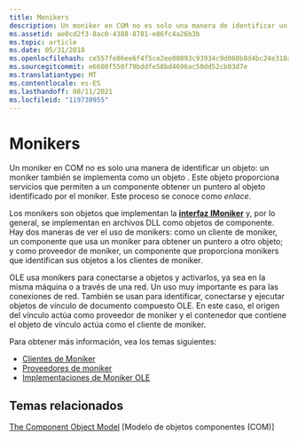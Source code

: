 ```yaml
---
title: Monikers
description: Un moniker en COM no es solo una manera de identificar un objeto \ 8212; un moniker también se implementa como un objeto .
ms.assetid: ae0cd2f3-8ac0-4388-8781-e86fc4a26b3b
ms.topic: article
ms.date: 05/31/2018
ms.openlocfilehash: ce557fe06ee6f4f5ce2ee08093c93934c9d060b8d4bc24e318a815ad6f95a4a6
ms.sourcegitcommit: e6600f550f79bddfe58bd4696ac50dd52cb03d7e
ms.translationtype: MT
ms.contentlocale: es-ES
ms.lasthandoff: 08/11/2021
ms.locfileid: "119730955"
---
```

# <a name="monikers"></a>Monikers

Un moniker en COM no es solo una manera de identificar un objeto: un moniker también se implementa como un objeto . Este objeto proporciona servicios que permiten a un componente obtener un puntero al objeto identificado por el moniker. Este proceso se conoce como *enlace*.

Los monikers son objetos que implementan la [**interfaz IMoniker**](/windows/desktop/api/ObjIdl/nn-objidl-imoniker) y, por lo general, se implementan en archivos DLL como objetos de componente. Hay dos maneras de ver el uso de monikers: como un cliente de moniker, un componente que usa un moniker para obtener un puntero a otro objeto; y como proveedor de moniker, un componente que proporciona monikers que identifican sus objetos a los clientes de moniker.

OLE usa monikers para conectarse a objetos y activarlos, ya sea en la misma máquina o a través de una red. Un uso muy importante es para las conexiones de red. También se usan para identificar, conectarse y ejecutar objetos de vínculo de documento compuesto OLE. En este caso, el origen del vínculo actúa como proveedor de moniker y el contenedor que contiene el objeto de vínculo actúa como el cliente de moniker.

Para obtener más información, vea los temas siguientes:

-   [Clientes de Moniker](moniker-clients.md)
-   [Proveedores de moniker](moniker-providers.md)
-   [Implementaciones de Moniker OLE](ole-moniker-implementations.md)

## <a name="related-topics"></a>Temas relacionados

<dl> <dt>

[The Component Object Model](the-component-object-model.md) [Modelo de objetos componentes (COM)]
</dt> </dl>

 

 




